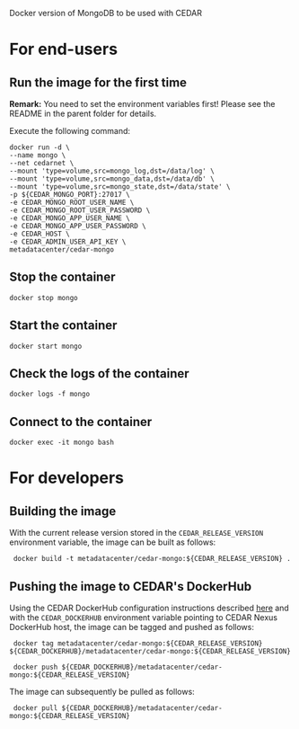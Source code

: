 Docker version of MongoDB to be used with CEDAR

# For end-users

## Run the image for the first time

**Remark:** You need to set the environment variables first! Please see the README in the parent folder for details.

Execute the following command:

````
docker run -d \
--name mongo \
--net cedarnet \
--mount 'type=volume,src=mongo_log,dst=/data/log' \
--mount 'type=volume,src=mongo_data,dst=/data/db' \
--mount 'type=volume,src=mongo_state,dst=/data/state' \
-p ${CEDAR_MONGO_PORT}:27017 \
-e CEDAR_MONGO_ROOT_USER_NAME \
-e CEDAR_MONGO_ROOT_USER_PASSWORD \
-e CEDAR_MONGO_APP_USER_NAME \
-e CEDAR_MONGO_APP_USER_PASSWORD \
-e CEDAR_HOST \
-e CEDAR_ADMIN_USER_API_KEY \
metadatacenter/cedar-mongo
````

## Stop the container

    docker stop mongo

## Start the container

    docker start mongo

## Check the logs of the container

    docker logs -f mongo

## Connect to the container

    docker exec -it mongo bash

# For developers

## Building the image

With the current release version stored in the `CEDAR_RELEASE_VERSION` environment variable, the image can be built as follows:

     docker build -t metadatacenter/cedar-mongo:${CEDAR_RELEASE_VERSION} .

## Pushing the image to CEDAR's DockerHub

Using the CEDAR DockerHub configuration instructions described [here](https://github.com/metadatacenter/cedar-conf/wiki/Configuring-Docker-to-use-the-CEDAR-Nexus-DockerHub) and with the `CEDAR_DOCKERHUB` environment variable pointing to CEDAR Nexus DockerHub host, the image can be tagged and pushed as follows:

     docker tag metadatacenter/cedar-mongo:${CEDAR_RELEASE_VERSION} ${CEDAR_DOCKERHUB}/metadatacenter/cedar-mongo:${CEDAR_RELEASE_VERSION}

     docker push ${CEDAR_DOCKERHUB}/metadatacenter/cedar-mongo:${CEDAR_RELEASE_VERSION}

The image can subsequently be pulled as follows:

     docker pull ${CEDAR_DOCKERHUB}/metadatacenter/cedar-mongo:${CEDAR_RELEASE_VERSION}
